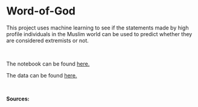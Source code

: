 # Word-of-God

This project uses machine learning to see if the statements made by high profile individuals in the Muslim world can be used to predict whether they are considered extremists or not.

<br/>

The notebook can be found [here.](https://github.com/jcarterlab/Word-of-God/blob/main/Word%20of%20God.ipynb)

The data can be found [here.](https://github.com/jcarterlab/Word-of-God/tree/main/Data)

<br/>

**Sources:**
